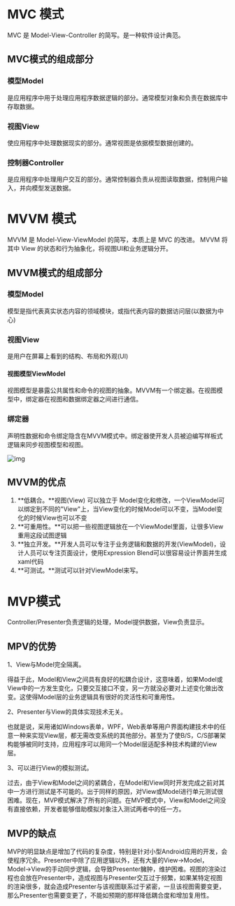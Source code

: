 # MVC 模式

MVC 是 Model-View-Controller 的简写。是一种软件设计典范。

## MVC模式的组成部分

### 模型Model

是应用程序中用于处理应用程序数据逻辑的部分。通常模型对象和负责在数据库中存取数据。

### 视图View

使应用程序中处理数据现实的部分。通常视图是依据模型数据创建的。

### 控制器Controller

是应用程序中处理用户交互的部分。通常控制器负责从视图读取数据，控制用户输入，并向模型发送数据。

# MVVM 模式

MVVM 是 Model-View-ViewModel 的简写，本质上是 MVC 的改进。
MVVM 将其中 View 的状态和行为抽象化，将视图UI和业务逻辑分开。

## MVVM模式的组成部分

### 模型Model

模型是指代表真实状态内容的领域模块，或指代表内容的数据访问层(以数据为中心)

### 视图View

是用户在屏幕上看到的结构、布局和外观(UI)

#### 视图模型ViewModel

视图模型是暴露公共属性和命令的视图的抽象。MVVM有一个绑定器。在视图模型中，绑定器在视图和数据绑定器之间进行通信。

### 绑定器

声明性数据和命令绑定隐含在MVVM模式中。绑定器使开发人员被迫编写样板式逻辑来同步视图模型和视图。

![img](https://upload-images.jianshu.io/upload_images/2667543-2f70f417cd78ade5.png?imageMogr2/auto-orient/strip|imageView2/2/w/1200/format/webp)

## MVVM的优点

1. **低耦合。**视图(View) 可以独立于 Model变化和修改，一个ViewModel可以绑定到不同的"View"上，当View变化的时候Model可以不变，当Model变化的时候View也可以不变
2. **可重用性。**可以把一些视图逻辑放在一个ViewModel里面，让很多View重用这段试图逻辑
3. **独立开发。**开发人员可以专注于业务逻辑和数据的开发(ViewModel)，设计人员可以专注页面设计，使用Expression Blend可以很容易设计界面并生成xaml代码
4. **可测试。**测试可以针对ViewModel来写。

# MVP模式

Controller/Presenter负责逻辑的处理，Model提供数据，View负责显示。

## MPV的优势

1、View与Model完全隔离。

得益于此，Model和View之间具有良好的松耦合设计，这意味着，如果Model或View中的一方发生变化，只要交互接口不变，另一方就没必要对上述变化做出改变。这使得Model层的业务逻辑具有很好的灵活性和可重用性。

2、Presenter与View的具体实现技术无关。

也就是说，采用诸如Windows表单，WPF，Web表单等用户界面构建技术中的任意一种来实现View层，都无需改变系统的其他部分。甚至为了使B/S，C/S部署架构能够被同时支持，应用程序可以用同一个Model层适配多种技术构建的View层。

3、可以进行View的模拟测试。

过去，由于View和Model之间的紧耦合，在Model和View同时开发完成之前对其中一方进行测试是不可能的。出于同样的原因，对View或Model进行单元测试很困难。现在，MVP模式解决了所有的问题。在MVP模式中，View和Model之间没有直接依赖，开发者能够借助模拟对象注入测试两者中的任一方。

## MVP的缺点

MVP的明显缺点是增加了代码的复杂度，特别是针对小型Android应用的开发，会使程序冗余。Presenter中除了应用逻辑以外，还有大量的View->Model，Model->View的手动同步逻辑，会导致Presenter臃肿，维护困难。视图的渲染过程也会放在Presenter中，造成视图与Presenter交互过于频繁，如果某特定视图的渲染很多，就会造成Presenter与该视图联系过于紧密，一旦该视图需要变更，那么Presenter也需要变更了，不能如预期的那样降低耦合度和增加复用性。
